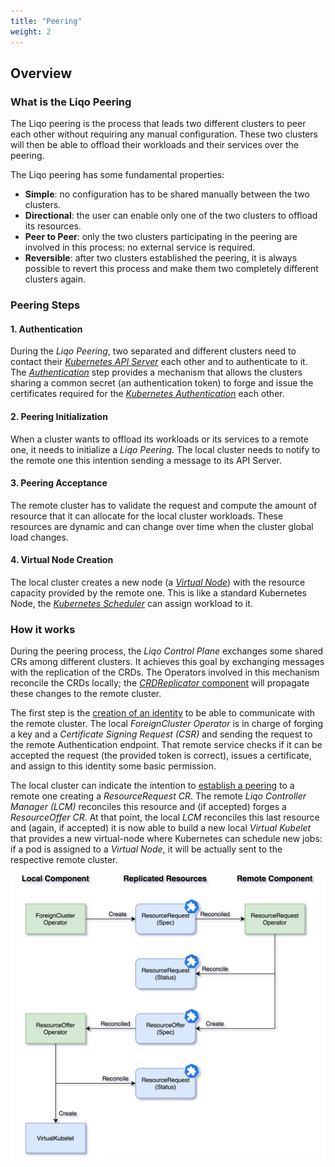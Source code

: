 ```yaml
---
title: "Peering"
weight: 2
---
```


## Overview

### What is the Liqo Peering

The Liqo peering is the process that leads two different clusters to peer each other without requiring any manual configuration.
These two clusters will then be able to offload their workloads and their services over the peering.

The Liqo peering has some fundamental properties:

* __Simple__: no configuration has to be shared manually between the two clusters.
* __Directional__: the user can enable only one of the two clusters to offload its resources.
* __Peer to Peer__: only the two clusters participating in the peering are involved in this process: no external service is required.
* __Reversible__: after two clusters established the peering, it is always possible to revert this process and make them two completely different clusters again.

### Peering Steps

#### 1. Authentication

During the _Liqo Peering_, two separated and different clusters need to contact their [_Kubernetes API Server_](https://kubernetes.io/it/docs/concepts/overview/components/#kube-apiserver) each other and to authenticate to it.
The [_Authentication_](features/authentication) step provides a mechanism that allows the clusters sharing a common secret (an authentication token) to forge and issue the certificates required for the [_Kubernetes Authentication_](https://kubernetes.io/docs/reference/access-authn-authz/authentication/#x509-client-certs) each other.

#### 2. Peering Initialization

When a cluster wants to offload its workloads or its services to a remote one, it needs to initialize a _Liqo Peering_.
The local cluster needs to notify to the remote one this intention sending a message to its API Server.

#### 3. Peering Acceptance

The remote cluster has to validate the request and compute the amount of resource that it can allocate for the local cluster workloads. These resources are dynamic and can change over time when the cluster global load changes.

#### 4. Virtual Node Creation

The local cluster creates a new node (a [_Virtual Node_](../offloading/)) with the resource capacity provided by the remote one. This is like a standard Kubernetes Node, the [_Kubernetes Scheduler_](https://kubernetes.io/it/docs/concepts/overview/components/#kube-scheduler) can assign workload to it.

### How it works

During the peering process, the _Liqo Control Plane_ exchanges some shared CRs among different clusters.
It achieves this goal by exchanging messages with the replication of the CRDs.
The Operators involved in this mechanism reconcile the CRDs locally; the [_CRDReplicator_ component](features/crd-replicator/) will propagate these changes to the remote cluster.

The first step is the [creation of an identity](features/authentication/) to be able to communicate with the remote cluster. The local _ForeignCluster Operator_ is in charge of forging a key and a _Certificate Signing Request (CSR)_ and sending the request to the remote Authentication endpoint. That remote service checks if it can be accepted the request (the provided token is correct), issues a certificate, and assign to this identity some basic permission.

The local cluster can indicate the intention to [establish a peering](features/establish-interconnection/) to a remote one creating a _ResourceRequest CR_.
The remote _Liqo Controller Manager (LCM)_ reconciles this resource and (if accepted) forges a _ResourceOffer CR_.
At that point, the local _LCM_ reconciles this last resource and (again, if accepted) it is now able to build a new local _Virtual Kubelet_ that provides a new virtual-node where Kubernetes can schedule new jobs: if a pod is assigned to a _Virtual Node_, it will be actually sent to the respective remote cluster.

![Peering Process Overview](../../../images/peering-process/peering_process.png)
